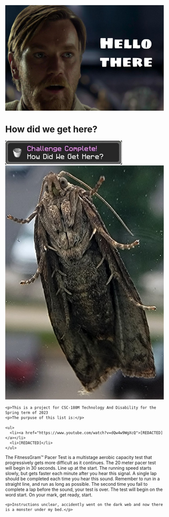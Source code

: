 <html>
  <head>
    <meta charset="utf-8">
    <img src="images/Screenshot 2023-05-23 at 15-04-56 hello there - Google Search.png" alt="Hello there">
  </head>
  <h1>How did we get here?</h1>
  <img src="images/how.png" alt="How did we get here?">
   <body>
    <img src="images/disboi.jpg" alt="The finest boi">
     
    <p>This is a project for CSC-180M Technology And Disability for the Spring term of 2023 
    <p>The purpuse of this list is:</p>

    <ul> 
      <li><a href="https://www.youtube.com/watch?v=dQw4w9WgXcQ">[REDACTED]</a></li>
      <li>[REDACTED]</li>
    </ul>
<p> The FitnessGram™ Pacer Test is a multistage aerobic capacity test that progressively gets more difficult as it continues. The 20 meter pacer test will begin in 30 seconds. Line up at the start. The running speed starts slowly, but gets faster each minute after you hear this signal. A single lap should be completed each time you hear this sound. Remember to run in a straight line, and run as long as possible. The second time you fail to complete a lap before the sound, your test is over. The test will begin on the word start. On your mark, get ready, start. </p>

    <p>Instructions unclear, accidently went on the dark web and now there is a monster under my bed.</p>
  </body>
</html>
